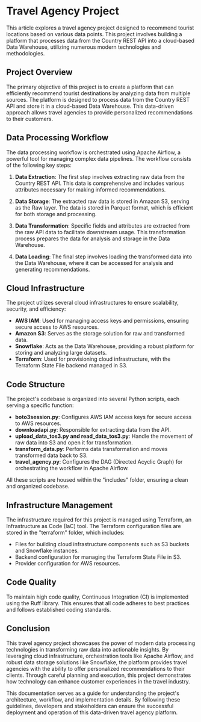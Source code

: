 #  Travel Agency Project

This article explores a travel agency project designed to recommend tourist locations based on various data points. This project involves building a platform that processes data from the Country REST API into a cloud-based Data Warehouse, utilizing numerous modern technologies and methodologies.

## Project Overview

The primary objective of this project is to create a platform that can efficiently recommend tourist destinations by analyzing data from multiple sources. The platform is designed to process data from the Country REST API and store it in a cloud-based Data Warehouse. This data-driven approach allows travel agencies to provide personalized recommendations to their customers.

## Data Processing Workflow

The data processing workflow is orchestrated using Apache Airflow, a powerful tool for managing complex data pipelines. The workflow consists of the following key steps:

1. **Data Extraction**: The first step involves extracting raw data from the Country REST API. This data is comprehensive and includes various attributes necessary for making informed recommendations.

2. **Data Storage**: The extracted raw data is stored in Amazon S3, serving as the Raw layer. The data is stored in Parquet format, which is efficient for both storage and processing.

3. **Data Transformation**: Specific fields and attributes are extracted from the raw API data to facilitate downstream usage. This transformation process prepares the data for analysis and storage in the Data Warehouse.

4. **Data Loading**: The final step involves loading the transformed data into the Data Warehouse, where it can be accessed for analysis and generating recommendations.

## Cloud Infrastructure

The project utilizes several cloud infrastructures to ensure scalability, security, and efficiency:

- **AWS IAM**: Used for managing access keys and permissions, ensuring secure access to AWS resources.
- **Amazon S3**: Serves as the storage solution for raw and transformed data.
- **Snowflake**: Acts as the Data Warehouse, providing a robust platform for storing and analyzing large datasets.
- **Terraform**: Used for provisioning cloud infrastructure, with the Terraform State File backend managed in S3.

## Code Structure

The project's codebase is organized into several Python scripts, each serving a specific function:

- **boto3session.py**: Configures AWS IAM access keys for secure access to AWS resources.
- **downloadapi.py**: Responsible for extracting data from the API.
- **upload_data_tos3.py and read_data_tos3.py**: Handle the movement of raw data into S3 and open it for transformation.
- **transform_data.py**: Performs data transformation and moves transformed data back to S3.
- **travel_agency.py**: Configures the DAG (Directed Acyclic Graph) for orchestrating the workflow in Apache Airflow.

All these scripts are housed within the "includes" folder, ensuring a clean and organized codebase.

## Infrastructure Management

The infrastructure required for this project is managed using Terraform, an Infrastructure as Code (IaC) tool. The Terraform configuration files are stored in the "terraform" folder, which includes:

- Files for building cloud infrastructure components such as S3 buckets and Snowflake instances.
- Backend configuration for managing the Terraform State File in S3.
- Provider configuration for AWS resources.

## Code Quality

To maintain high code quality, Continuous Integration (CI) is implemented using the Ruff library. This ensures that all code adheres to best practices and follows established coding standards.

## Conclusion

This travel agency project showcases the power of modern data processing technologies in transforming raw data into actionable insights. By leveraging cloud infrastructure, orchestration tools like Apache Airflow, and robust data storage solutions like Snowflake, the platform provides travel agencies with the ability to offer personalized recommendations to their clients. Through careful planning and execution, this project demonstrates how technology can enhance customer experiences in the travel industry.

This documentation serves as a guide for understanding the project's architecture, workflow, and implementation details. By following these guidelines, developers and stakeholders can ensure the successful deployment and operation of this data-driven travel agency platform.
